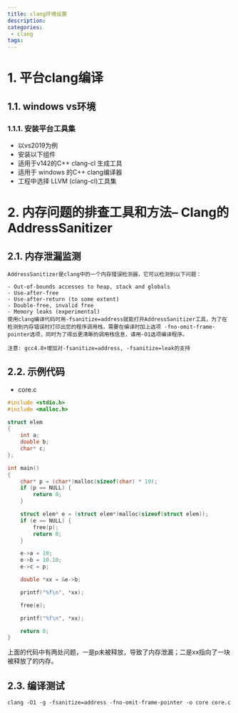 ```yaml
---
title: clang环境设置
description:
categories:
 - clang
tags:
---
```


# 1. 平台clang编译

## 1.1. windows vs环境
### 1.1.1. 安装平台工具集
- 以vs2019为例
- 安装以下组件
- 适用于v142的C++ clang-cl 生成工具
- 适用于 windows 的C++ clang编译器
- 工程中选择 LLVM (clang-cl)工具集


# 2. 内存问题的排查工具和方法– Clang的AddressSanitizer

## 2.1. 内存泄漏监测
```
AddressSanitizer是clang中的一个内存错误检测器，它可以检测到以下问题：

- Out-of-bounds accesses to heap, stack and globals
- Use-after-free
- Use-after-return (to some extent)
- Double-free, invalid free
- Memory leaks (experimental)
使用clang编译代码时用-fsanitize=address就能打开AddressSanitizer工具，为了在检测到内存错误时打印出您的程序调用栈，需要在编译时加上选项 -fno-omit-frame-pointer选项，同时为了得出更清晰的调用栈信息，请用-O1选项编译程序。

注意: gcc4.8+增加对-fsanitize=address, -fsanitize=leak的支持
```

## 2.2. 示例代码

- core.c
```cpp
#include <stdio.h>
#include <malloc.h>

struct elem
{
    int a;
    double b;
    char* c;
};

int main()
{
    char* p = (char*)malloc(sizeof(char) * 10);
    if (p == NULL) {
        return 0;
    }

    struct elem* e = (struct elem*)malloc(sizeof(struct elem));
    if (e == NULL) {
        free(p);
        return 0;
    }

    e->a = 10;
    e->b = 10.10;
    e->c = p;

    double *xx = &e->b;

    printf("%f\n", *xx);

    free(e);

    printf("%f\n", *xx);

    return 0;
}
```
上面的代码中有两处问题，一是p未被释放，导致了内存泄漏；二是xx指向了一块被释放了的内存。

## 2.3. 编译测试
```
clang -O1 -g -fsanitize=address -fno-omit-frame-pointer -o core core.c
```

